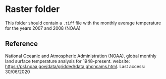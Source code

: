 # Raster folder

This folder should contain a `.tiff` file with the monthly average temperature for the years 2007 and 2008 (NOAA)

## Reference

National Oceanic and Atmospheric Administration (NOAA), global monthly land surface temperature analysis for 1948-present. website: https://psl.noaa.gov/data/gridded/data.ghcncams.html. Last access: 30/06/2020
